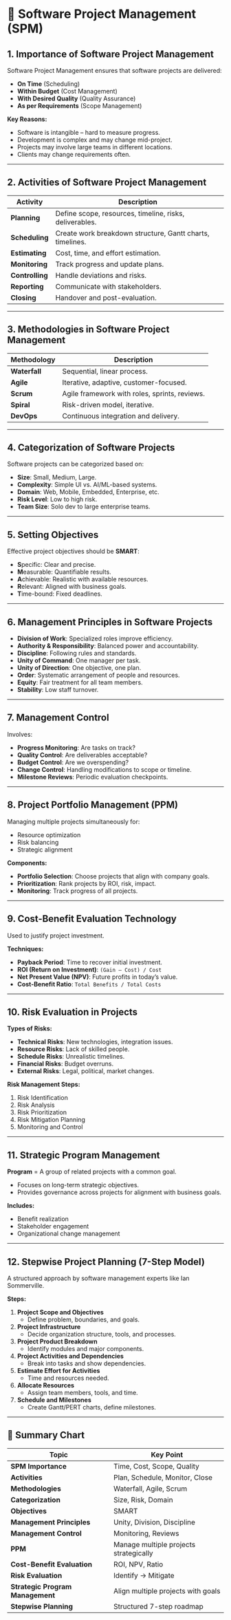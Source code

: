 # 📌 Software Project Management (SPM)

## 1. Importance of Software Project Management

Software Project Management ensures that software projects are delivered:

- **On Time** (Scheduling)  
- **Within Budget** (Cost Management)  
- **With Desired Quality** (Quality Assurance)  
- **As per Requirements** (Scope Management)  

**Key Reasons:**
- Software is intangible – hard to measure progress.  
- Development is complex and may change mid-project.  
- Projects may involve large teams in different locations.  
- Clients may change requirements often.  

---

## 2. Activities of Software Project Management

| Activity     | Description                                         |
|--------------|-----------------------------------------------------|
| **Planning** | Define scope, resources, timeline, risks, deliverables. |
| **Scheduling** | Create work breakdown structure, Gantt charts, timelines. |
| **Estimating** | Cost, time, and effort estimation.                 |
| **Monitoring** | Track progress and update plans.                   |
| **Controlling** | Handle deviations and risks.                    |
| **Reporting** | Communicate with stakeholders.                     |
| **Closing** | Handover and post-evaluation.                        |

---

## 3. Methodologies in Software Project Management

| Methodology | Description                               |
|-------------|-------------------------------------------|
| **Waterfall** | Sequential, linear process.               |
| **Agile** | Iterative, adaptive, customer-focused.     |
| **Scrum** | Agile framework with roles, sprints, reviews. |
| **Spiral** | Risk-driven model, iterative.              |
| **DevOps** | Continuous integration and delivery.       |

---

## 4. Categorization of Software Projects

Software projects can be categorized based on:

- **Size**: Small, Medium, Large.  
- **Complexity**: Simple UI vs. AI/ML-based systems.  
- **Domain**: Web, Mobile, Embedded, Enterprise, etc.  
- **Risk Level**: Low to high risk.  
- **Team Size**: Solo dev to large enterprise teams.  

---

## 5. Setting Objectives

Effective project objectives should be **SMART**:

- **S**pecific: Clear and precise.  
- **M**easurable: Quantifiable results.  
- **A**chievable: Realistic with available resources.  
- **R**elevant: Aligned with business goals.  
- **T**ime-bound: Fixed deadlines.  

---

## 6. Management Principles in Software Projects

- **Division of Work**: Specialized roles improve efficiency.  
- **Authority & Responsibility**: Balanced power and accountability.  
- **Discipline**: Following rules and standards.  
- **Unity of Command**: One manager per task.  
- **Unity of Direction**: One objective, one plan.  
- **Order**: Systematic arrangement of people and resources.  
- **Equity**: Fair treatment for all team members.  
- **Stability**: Low staff turnover.  

---

## 7. Management Control

Involves:

- **Progress Monitoring**: Are tasks on track?  
- **Quality Control**: Are deliverables acceptable?  
- **Budget Control**: Are we overspending?  
- **Change Control**: Handling modifications to scope or timeline.  
- **Milestone Reviews**: Periodic evaluation checkpoints.  

---

## 8. Project Portfolio Management (PPM)

Managing multiple projects simultaneously for:

- Resource optimization  
- Risk balancing  
- Strategic alignment  

**Components:**
- **Portfolio Selection**: Choose projects that align with company goals.  
- **Prioritization**: Rank projects by ROI, risk, impact.  
- **Monitoring**: Track progress of all projects.  

---

## 9. Cost-Benefit Evaluation Technology

Used to justify project investment.

**Techniques:**

- **Payback Period**: Time to recover initial investment.  
- **ROI (Return on Investment)**: `(Gain – Cost) / Cost`  
- **Net Present Value (NPV)**: Future profits in today’s value.  
- **Cost-Benefit Ratio**: `Total Benefits / Total Costs`  

---

## 10. Risk Evaluation in Projects

**Types of Risks:**
- **Technical Risks**: New technologies, integration issues.  
- **Resource Risks**: Lack of skilled people.  
- **Schedule Risks**: Unrealistic timelines.  
- **Financial Risks**: Budget overruns.  
- **External Risks**: Legal, political, market changes.  

**Risk Management Steps:**

1. Risk Identification  
2. Risk Analysis  
3. Risk Prioritization  
4. Risk Mitigation Planning  
5. Monitoring and Control  

---

## 11. Strategic Program Management

**Program** = A group of related projects with a common goal.

- Focuses on long-term strategic objectives.  
- Provides governance across projects for alignment with business goals.  

**Includes:**

- Benefit realization  
- Stakeholder engagement  
- Organizational change management  

---

## 12. Stepwise Project Planning (7-Step Model)

A structured approach by software management experts like Ian Sommerville.

**Steps:**

1. **Project Scope and Objectives**  
   - Define problem, boundaries, and goals.  
2. **Project Infrastructure**  
   - Decide organization structure, tools, and processes.  
3. **Project Product Breakdown**  
   - Identify modules and major components.  
4. **Project Activities and Dependencies**  
   - Break into tasks and show dependencies.  
5. **Estimate Effort for Activities**  
   - Time and resources needed.  
6. **Allocate Resources**  
   - Assign team members, tools, and time.  
7. **Schedule and Milestones**  
   - Create Gantt/PERT charts, define milestones.  

---

## 🧠 Summary Chart

| Topic                         | Key Point                          |
|------------------------------|------------------------------------|
| **SPM Importance**           | Time, Cost, Scope, Quality         |
| **Activities**               | Plan, Schedule, Monitor, Close     |
| **Methodologies**            | Waterfall, Agile, Scrum            |
| **Categorization**           | Size, Risk, Domain                 |
| **Objectives**               | SMART                              |
| **Management Principles**    | Unity, Division, Discipline        |
| **Management Control**       | Monitoring, Reviews                |
| **PPM**                      | Manage multiple projects strategically |
| **Cost-Benefit Evaluation**  | ROI, NPV, Ratio                    |
| **Risk Evaluation**          | Identify → Mitigate                |
| **Strategic Program Management** | Align multiple projects with goals |
| **Stepwise Planning**        | Structured 7-step roadmap          |
